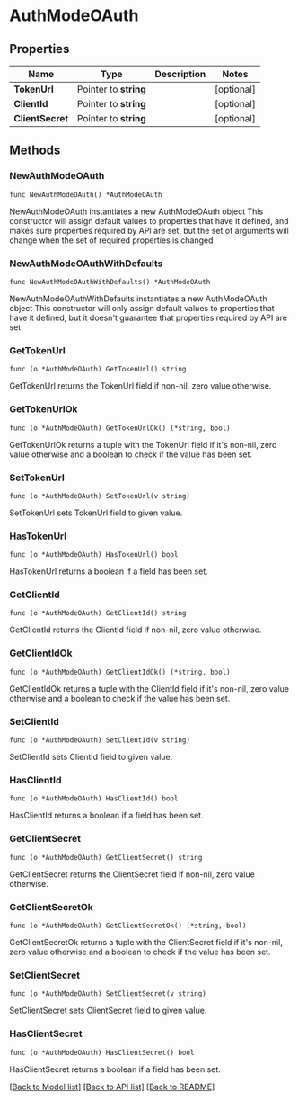 # AuthModeOAuth

## Properties

Name | Type | Description | Notes
------------ | ------------- | ------------- | -------------
**TokenUrl** | Pointer to **string** |  | [optional] 
**ClientId** | Pointer to **string** |  | [optional] 
**ClientSecret** | Pointer to **string** |  | [optional] 

## Methods

### NewAuthModeOAuth

`func NewAuthModeOAuth() *AuthModeOAuth`

NewAuthModeOAuth instantiates a new AuthModeOAuth object
This constructor will assign default values to properties that have it defined,
and makes sure properties required by API are set, but the set of arguments
will change when the set of required properties is changed

### NewAuthModeOAuthWithDefaults

`func NewAuthModeOAuthWithDefaults() *AuthModeOAuth`

NewAuthModeOAuthWithDefaults instantiates a new AuthModeOAuth object
This constructor will only assign default values to properties that have it defined,
but it doesn't guarantee that properties required by API are set

### GetTokenUrl

`func (o *AuthModeOAuth) GetTokenUrl() string`

GetTokenUrl returns the TokenUrl field if non-nil, zero value otherwise.

### GetTokenUrlOk

`func (o *AuthModeOAuth) GetTokenUrlOk() (*string, bool)`

GetTokenUrlOk returns a tuple with the TokenUrl field if it's non-nil, zero value otherwise
and a boolean to check if the value has been set.

### SetTokenUrl

`func (o *AuthModeOAuth) SetTokenUrl(v string)`

SetTokenUrl sets TokenUrl field to given value.

### HasTokenUrl

`func (o *AuthModeOAuth) HasTokenUrl() bool`

HasTokenUrl returns a boolean if a field has been set.

### GetClientId

`func (o *AuthModeOAuth) GetClientId() string`

GetClientId returns the ClientId field if non-nil, zero value otherwise.

### GetClientIdOk

`func (o *AuthModeOAuth) GetClientIdOk() (*string, bool)`

GetClientIdOk returns a tuple with the ClientId field if it's non-nil, zero value otherwise
and a boolean to check if the value has been set.

### SetClientId

`func (o *AuthModeOAuth) SetClientId(v string)`

SetClientId sets ClientId field to given value.

### HasClientId

`func (o *AuthModeOAuth) HasClientId() bool`

HasClientId returns a boolean if a field has been set.

### GetClientSecret

`func (o *AuthModeOAuth) GetClientSecret() string`

GetClientSecret returns the ClientSecret field if non-nil, zero value otherwise.

### GetClientSecretOk

`func (o *AuthModeOAuth) GetClientSecretOk() (*string, bool)`

GetClientSecretOk returns a tuple with the ClientSecret field if it's non-nil, zero value otherwise
and a boolean to check if the value has been set.

### SetClientSecret

`func (o *AuthModeOAuth) SetClientSecret(v string)`

SetClientSecret sets ClientSecret field to given value.

### HasClientSecret

`func (o *AuthModeOAuth) HasClientSecret() bool`

HasClientSecret returns a boolean if a field has been set.


[[Back to Model list]](../README.md#documentation-for-models) [[Back to API list]](../README.md#documentation-for-api-endpoints) [[Back to README]](../README.md)


